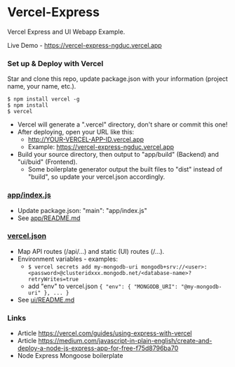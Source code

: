 # Vercel-Express

Vercel Express and UI Webapp Example.

Live Demo - https://vercel-express-ngduc.vercel.app

### Set up & Deploy with Vercel

Star and clone this repo, update package.json with your information (project name, your name, etc.).

```
$ npm install vercel -g
$ npm install
$ vercel
```

- Vercel will generate a ".vercel" directory, don't share or commit this one!
- After deploying, open your URL like this:
  - http://YOUR-VERCEL-APP-ID.vercel.app
  - Example: https://vercel-express-ngduc.vercel.app
- Build your source directory, then output to "app/build" (Backend) and "ui/buid" (Frontend).
  - Some boilerplate generator output the built files to "dist" instead of "build", so update your vercel.json accordingly.

### [app/index.js](./app/index.js)

- Update package.json: "main": "app/index.js"
- See [app/README.md](./app/README.md)

### [vercel.json](./vercel.json)

- Map API routes (/api/...) and static (UI) routes (/...).
- Environment variables - examples:
  - ```$ vercel secrets add my-mongodb-uri mongodb+srv://<user>:<password>@clusteridxxx.mongodb.net/<database-name>?retryWrites=true```
  - add "env" to vercel.json ```{ "env": { "MONGODB_URI": "@my-mongodb-uri" }, ... }```
- See [ui/README.md](./ui/README.md)

### Links
- Article https://vercel.com/guides/using-express-with-vercel
- Article https://medium.com/javascript-in-plain-english/create-and-deploy-a-node-js-express-app-for-free-f75d8796ba70
- Node Express Mongoose boilerplate 